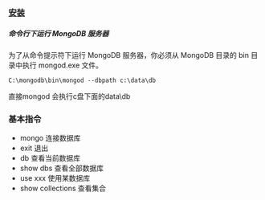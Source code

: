 ### [安装](https://www.runoob.com/mongodb/mongodb-window-install.html)

##### 命令行下运行 MongoDB 服务器

为了从命令提示符下运行 MongoDB 服务器，你必须从 MongoDB 目录的 bin 目录中执行 mongod.exe 文件。

```
C:\mongodb\bin\mongod --dbpath c:\data\db
```

直接mongod  会执行c盘下面的data\db

### 基本指令

- mongo 连接数据库
- exit 退出
- db 查看当前数据库
- show dbs 查看全部数据库
- use xxx  使用某数据库
- show collections 查看集合